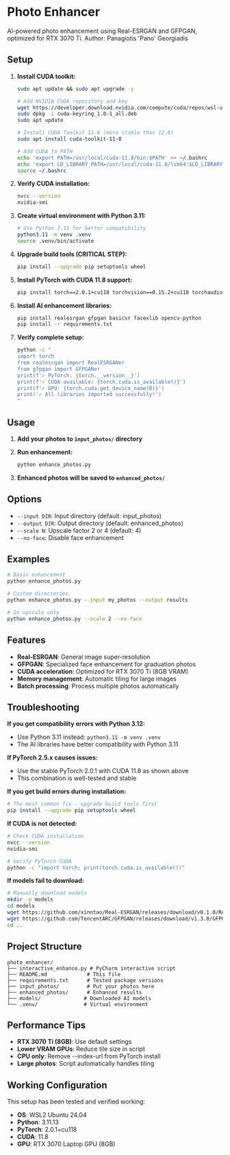 # Photo Enhancer

AI-powered photo enhancement using Real-ESRGAN and GFPGAN, optimized for RTX 3070 Ti.
Author: Panagiotis 'Pano' Georgiadis

## Setup

1. **Install CUDA toolkit:**
   ```bash
   sudo apt update && sudo apt upgrade -y
   
   # Add NVIDIA CUDA repository and key
   wget https://developer.download.nvidia.com/compute/cuda/repos/wsl-ubuntu/x86_64/cuda-keyring_1.0-1_all.deb
   sudo dpkg -i cuda-keyring_1.0-1_all.deb
   sudo apt update
   
   # Install CUDA Toolkit 11.8 (more stable than 12.8)
   sudo apt install cuda-toolkit-11-8
   
   # Add CUDA to PATH
   echo 'export PATH=/usr/local/cuda-11.8/bin:$PATH' >> ~/.bashrc
   echo 'export LD_LIBRARY_PATH=/usr/local/cuda-11.8/lib64:$LD_LIBRARY_PATH' >> ~/.bashrc
   source ~/.bashrc
   ```

2. **Verify CUDA installation:**
   ```bash
   nvcc --version
   nvidia-smi
   ```

3. **Create virtual environment with Python 3.11:**
   ```bash
   # Use Python 3.11 for better compatibility
   python3.11 -m venv .venv
   source .venv/bin/activate
   ```

4. **Upgrade build tools (CRITICAL STEP):**
   ```bash
   pip install --upgrade pip setuptools wheel
   ```

5. **Install PyTorch with CUDA 11.8 support:**
   ```bash
   pip install torch==2.0.1+cu118 torchvision==0.15.2+cu118 torchaudio==2.0.2+cu118 --index-url https://download.pytorch.org/whl/cu118
   ```

6. **Install AI enhancement libraries:**
   ```bash
   pip install realesrgan gfpgan basicsr facexlib opencv-python
   pip install -r requirements.txt
   ```

7. **Verify complete setup:**
   ```bash
   python -c "
   import torch
   from realesrgan import RealESRGANer
   from gfpgan import GFPGANer
   print(f'✓ PyTorch: {torch.__version__}')
   print(f'✓ CUDA available: {torch.cuda.is_available()}')
   print(f'✓ GPU: {torch.cuda.get_device_name(0)}')
   print('✓ All libraries imported successfully!')
   "
   ```


## Usage

1. **Add your photos to `input_photos/` directory**

2. **Run enhancement:**
   ```bash
   python enhance_photos.py
   ```

3. **Enhanced photos will be saved to `enhanced_photos/`**

## Options

- `--input DIR`: Input directory (default: input_photos)
- `--output DIR`: Output directory (default: enhanced_photos)  
- `--scale N`: Upscale factor 2 or 4 (default: 4)
- `--no-face`: Disable face enhancement

## Examples

```bash
# Basic enhancement
python enhance_photos.py

# Custom directories
python enhance_photos.py --input my_photos --output results

# 2x upscale only
python enhance_photos.py --scale 2 --no-face
```

## Features

- **Real-ESRGAN**: General image super-resolution
- **GFPGAN**: Specialized face enhancement for graduation photos
- **CUDA acceleration**: Optimized for RTX 3070 Ti (8GB VRAM)
- **Memory management**: Automatic tiling for large images
- **Batch processing**: Process multiple photos automatically

## Troubleshooting

**If you get compatibility errors with Python 3.12:**
- Use Python 3.11 instead: `python3.11 -m venv .venv`
- The AI libraries have better compatibility with Python 3.11

**If PyTorch 2.5.x causes issues:**
- Use the stable PyTorch 2.0.1 with CUDA 11.8 as shown above
- This combination is well-tested and stable

**If you get build errors during installation:**
```bash
# The most common fix - upgrade build tools first
pip install --upgrade pip setuptools wheel
```

**If CUDA is not detected:**
```bash
# Check CUDA installation
nvcc --version
nvidia-smi

# Verify PyTorch CUDA
python -c "import torch; print(torch.cuda.is_available())"
```

**If models fail to download:**
```bash
# Manually download models
mkdir -p models
cd models
wget https://github.com/xinntao/Real-ESRGAN/releases/download/v0.1.0/RealESRGAN_x4plus.pth
wget https://github.com/TencentARC/GFPGAN/releases/download/v1.3.0/GFPGANv1.4.pth
cd ..
```

## Project Structure
```
photo_enhancer/
├── interactive_enhance.py # PyCharm interactive script
├── README.md             # This file
├── requirements.txt      # Tested package versions
├── input_photos/         # Put your photos here
├── enhanced_photos/      # Enhanced results
├── models/              # Downloaded AI models
└── .venv/               # Virtual environment
```
## Performance Tips

- **RTX 3070 Ti (8GB)**: Use default settings
- **Lower VRAM GPUs**: Reduce tile size in script
- **CPU only**: Remove --index-url from PyTorch install
- **Large photos**: Script automatically handles tiling

## Working Configuration

This setup has been tested and verified working:
- **OS**: WSL2 Ubuntu 24.04
- **Python**: 3.11.13
- **PyTorch**: 2.0.1+cu118
- **CUDA**: 11.8
- **GPU**: RTX 3070 Laptop GPU (8GB)
